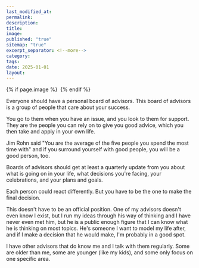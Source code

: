 ```yaml
---
last_modified_at: 
permalink: 
description: 
title: 
image: 
published: "true"
sitemap: "true"
excerpt_separator: <!--more-->
category: 
tags: 
date: 2025-01-01
layout:
---
```



{% if page.image %} <img src="{{ page.image }}" alt=""> {% endif %}

Everyone should have a personal board of advisors. This board of advisors is a group of people that care about your success. 

You go to them when you have an issue, and you look to them for support. They are the people you can rely on to give you good advice, which you then take and apply in your own life. 

Jim Rohn said "You are the average of the five people you spend the most time with" and if you surround yourself with good people, you will be a good person, too. 

Boards of advisors should get at least a quarterly update from you about what is going on in your life, what decisions you're facing, your celebrations, and your plans and goals. 

Each person could react differently. But you have to be the one to make the final decision. 

This doesn't have to be an official position. One of my advisors doesn't even know I exist, but I run my ideas through his way of thinking and I have never even met him, but he is a public enough figure that I can know what he is thinking on most topics. He's someone I want to model my life after, and if I make a decision that he would make, I'm probably in a good spot. 

I have other advisors that do know me and I talk with them regularly. Some are older than me, some are younger (like my kids), and some only focus on one specific area. 
